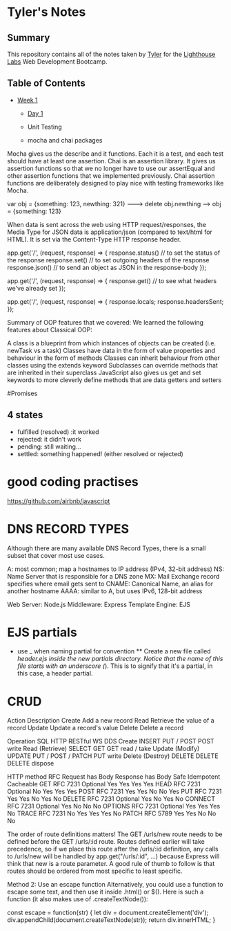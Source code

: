 # Tyler's Notes
## Summary
This repository contains all of the notes taken by [Tyler](https://github.com/tylercaceres) for the [Lighthouse Labs](https://www.lighthouselabs.ca/) Web Development Bootcamp.
## Table of Contents
* [Week 1](/Week_1)
  * [Day 1](/Week_1/Day_1)
  
  * Unit Testing
   * mocha and chai packages
   
 Mocha gives us the describe and it functions. Each it is a test, and each test should have at least one assertion.
 Chai is an assertion library. It gives us assertion functions so that we no longer have to use our assertEqual and other assertion functions that we implemented previously. Chai assertion functions are deliberately designed to play nice with testing frameworks like Mocha.


var obj = {something: 123, newthing: 321} ---> delete obj.newthing --> obj = {something: 123}

When data is sent across the web using HTTP request/responses, the Media Type for JSON data is application/json (compared to text/html for HTML). It is set via the Content-Type HTTP response header.

app.get('/', (request, response) => {
  response.status() // to set the status of the response
  response.set() // to set outgoing headers of the response
  response.json() // to send an object as JSON in the response-body
});

app.get('/', (request, response) => {
  response.get() // to see what headers we've already set
});

app.get('/', (request, response) => {
  response.locals;
  response.headersSent;
});

Summary of OOP features that we covered:
We learned the following features about Classical OOP:

A class is a blueprint from which instances of objects can be created (i.e. newTask vs a task)
Classes have data in the form of value properties and behaviour in the form of methods
Classes can inherit behaviour from other classes using the extends keyword
Subclasses can override methods that are inherited in their superclass
JavaScript also gives us get and set keywords to more cleverly define methods that are data getters and setters

#Promises
## 4 states
- fulfilled (resolved) :it worked
- rejected: it didn't work
- pending: still waiting...
- settled: something happened! (either resolved or rejected)

# good coding practises
https://github.com/airbnb/javascript

# DNS RECORD TYPES
Although there are many available DNS Record Types, there is a small subset that cover most use cases.

A: most common; map a hostnames to IP address (IPv4, 32-bit address)
NS: Name Server that is responsible for a DNS zone
MX: Mail Exchange record specifies where email gets sent to
CNAME: Canonical Name, an alias for another hostname
AAAA: similar to A, but uses IPv6, 128-bit address

Web Server: Node.js
Middleware: Express
Template Engine: EJS

# EJS partials
* use _ when naming partial for convention 
** Create a new file called _header.ejs inside the new partials directory.
Notice that the name of this file starts with an underscore (_). This is to signify that it's a partial, in this case, a header partial.

# CRUD
Action	Description
Create	Add a new record
Read	Retrieve the value of a record
Update	Update a record's value
Delete	Delete a record

Operation	SQL	HTTP	RESTful WS	DDS
Create	INSERT	PUT / POST	POST	write
Read (Retrieve)	SELECT	GET	GET	read / take
Update (Modify)	UPDATE	PUT / POST / PATCH	PUT	write
Delete (Destroy)	DELETE	DELETE	DELETE	dispose


HTTP method	RFC	Request has Body	Response has Body	Safe	Idempotent	Cacheable
GET	RFC 7231	Optional	Yes	Yes	Yes	Yes
HEAD	RFC 7231	Optional	No	Yes	Yes	Yes
POST	RFC 7231	Yes	Yes	No	No	Yes
PUT	RFC 7231	Yes	Yes	No	Yes	No
DELETE	RFC 7231	Optional	Yes	No	Yes	No
CONNECT	RFC 7231	Optional	Yes	No	No	No
OPTIONS	RFC 7231	Optional	Yes	Yes	Yes	No
TRACE	RFC 7231	No	Yes	Yes	Yes	No
PATCH	RFC 5789	Yes	Yes	No	No	No

The order of route definitions matters! The GET /urls/new route needs to be defined before the GET /urls/:id route. Routes defined earlier will take precedence, so if we place this route after the /urls/:id definition, any calls to /urls/new will be handled by app.get("/urls/:id", ...) because Express will think that new is a route parameter. A good rule of thumb to follow is that routes should be ordered from most specific to least specific.

Method 2: Use an escape function
Alternatively, you could use a function to escape some text, and then use it inside .html() or $(). Here is such a function (it also makes use of .createTextNode()):

const escape =  function(str) {
  let div = document.createElement('div');
  div.appendChild(document.createTextNode(str));
  return div.innerHTML;
}
